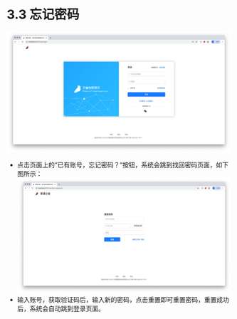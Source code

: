 # 3.3 忘记密码
![avatar](/images/passLogin.jpg)
* 点击页面上的“已有账号，忘记密码？“按钮，系统会跳到找回密码页面，如下图所示：
![avatar](/images/forgetPass.jpg)
* 输入账号，获取验证码后，输入新的密码，点击重置即可重置密码，重置成功后，系统会自动跳到登录页面。
